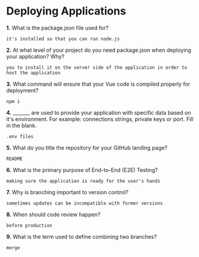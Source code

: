 # Deploying Applications

**1.** What is the package.json file used for?
<!-- enter you answer in the space below -->
```
it's installed so that you can run node.js
``` 
**2.** At what level of your project do you need package.json when deploying your application? Why?
<!-- enter you answer in the space below -->
```
you to install it on the server side of the application in order to host the application
```
**3.** What command will ensure that your Vue code is compiled properly for deployment?
<!-- enter you answer in the space below -->
```
npm i
```
**4.** _______ are used to provide your application with specific data based on it's environment. For example: connections strings, private keys or port. Fill in the blank.
<!-- enter you answer in the space below -->
```
.env files
```
**5.** What do you title the repository for your GitHub landing page?

<!-- enter you answer in the space below -->
```
README
```
**6.** What is the primary purpose of End-to-End (E2E) Testing?
<!-- enter you answer in the space below -->
```
making sure the application is ready for the user's hands
```
**7.** Why is branching important to version control?
<!-- enter you answer in the space below -->
```
sometimes updates can be incompatible with former versions
```
**8.** When should code review happen?
<!-- enter you answer in the space below -->
```
before production
```
**9.** What is the term used to define combining two branches?
<!-- enter you answer in the space below -->
```
merge
```
